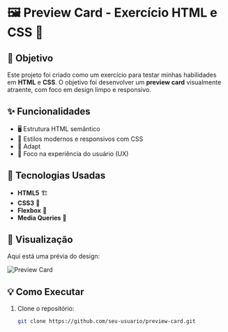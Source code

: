 # 🖼️ Preview Card - Exercício HTML e CSS 🚀

## 🎯 Objetivo

Este projeto foi criado como um exercício para testar minhas habilidades em **HTML** e **CSS**. O objetivo foi desenvolver um **preview card** visualmente atraente, com foco em design limpo e responsivo.

## ✨ Funcionalidades

- 🖥️ Estrutura HTML semântico
- 🎨 Estilos modernos e responsivos com CSS
- 📱 Adapt
- 🎯 Foco na experiência do usuário (UX)

## 🔧 Tecnologias Usadas

- **HTML5** 🏗️
- **CSS3** 🎨
- **Flexbox** 💪
- **Media Queries** 📱

## 📸 Visualização

Aqui está uma prévia do design:

![Preview Card]()

## 💡 Como Executar

1. Clone o repositório:
   ```bash
   git clone https://github.com/seu-usuario/preview-card.git
